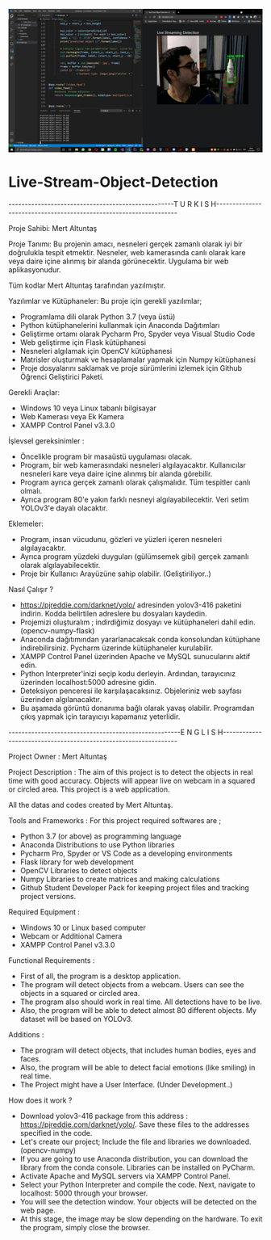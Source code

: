 ![photo](https://github.com/mertfozzy/Live-Stream-Object-Detection/blob/main/photo.png?raw=true)
# Live-Stream-Object-Detection

---------------------------------------------------T U R K I S H------------------------------------------------------------------

Proje Sahibi: Mert Altuntaş

Proje Tanımı: Bu projenin amacı, nesneleri gerçek zamanlı olarak iyi bir doğrulukla tespit etmektir. Nesneler, web kamerasında canlı olarak kare veya daire içine alınmış bir alanda görünecektir. Uygulama bir web aplikasyonudur.

Tüm kodlar Mert Altuntaş tarafından yazılmıştır.

Yazılımlar ve Kütüphaneler:
Bu proje için gerekli yazılımlar;
- Programlama dili olarak Python 3.7 (veya üstü)
- Python kütüphanelerini kullanmak için Anaconda Dağıtımları
- Geliştirme ortamı olarak Pycharm Pro, Spyder veya Visual Studio Code
- Web geliştirme için Flask kütüphanesi
- Nesneleri algılamak için OpenCV kütüphanesi
- Matrisler oluşturmak ve hesaplamalar yapmak için Numpy kütüphanesi
- Proje dosyalarını saklamak ve proje sürümlerini izlemek için Github Öğrenci Geliştirici Paketi.


Gerekli Araçlar:
- Windows 10 veya Linux tabanlı bilgisayar
- Web Kamerası veya Ek Kamera
- XAMPP Control Panel v3.3.0


İşlevsel gereksinimler :
- Öncelikle program bir masaüstü uygulaması olacak.
- Program, bir web kamerasındaki nesneleri algılayacaktır. Kullanıcılar nesneleri kare veya daire içine alınmış bir alanda görebilir.
- Program ayrıca gerçek zamanlı olarak çalışmalıdır. Tüm tespitler canlı olmalı.
- Ayrıca program 80'e yakın farklı nesneyi algılayabilecektir. Veri setim YOLOv3'e dayalı olacaktır.


Eklemeler:
- Program, insan vücudunu, gözleri ve yüzleri içeren nesneleri algılayacaktır.
- Ayrıca program yüzdeki duyguları (gülümsemek gibi) gerçek zamanlı olarak algılayabilecektir.
- Proje bir Kullanıcı Arayüzüne sahip olabilir. (Geliştiriliyor..)


Nasıl Çalışır ?
- https://pjreddie.com/darknet/yolo/ adresinden yolov3-416 paketini indirin. Kodda belirtilen adreslere bu dosyaları kaydedin.
- Projemizi oluşturalım ; indirdiğimiz dosyayı ve kütüphaneleri dahil edin. (opencv-numpy-flask)
- Anaconda dağıtımından yararlanacaksak conda konsolundan kütüphane indirebilirsiniz. Pycharm üzerinde kütüphaneler kurulabilir.
- XAMPP Control Panel üzerinden Apache ve MySQL sunucularını aktif edin.
- Python Interpreter'inizi seçip kodu derleyin. Ardından, tarayıcınız üzerinden localhost:5000 adresine gidin.
- Deteksiyon penceresi ile karşılaşacaksınız. Objeleriniz web sayfası üzerinden algılanacaktır.
- Bu aşamada görüntü donanıma bağlı olarak yavaş olabilir. Programdan çıkış yapmak için tarayıcıyı kapamanız yeterlidir.


-----------------------------------------------------E N G L I S H----------------------------------------------------------------

Project Owner : Mert Altuntaş

Project Description : The aim of this project is to detect the objects in real time with good accuracy. Objects will appear live on webcam in a squared or circled area. This project is a web application.

All the datas and codes created by Mert Altuntaş.

Tools and Frameworks :
For this project required softwares are ;
-	Python 3.7 (or above) as programming language
-	Anaconda Distributions to use Python libraries
-	Pycharm Pro, Spyder or VS Code as a developing environments
-	Flask library for web development
-	OpenCV Libraries to detect objects
-	Numpy Libraries to create matrices and making calculations
-	Github Student Developer Pack for keeping project files and tracking project versions.


Required Equipment :
-	Windows 10 or Linux based computer
-	Webcam or Additional Camera
-	XAMPP Control Panel v3.3.0


Functional Requirements :
- First of all, the program is a desktop application. 
- The program will detect objects from a webcam. Users can see the objects in a squared or circled area.
- The program also should work in real time. All detections have to be live.
- Also, the program will be able to detect almost 80 different objects. My dataset will be based on YOLOv3.


Additions :
- The program will detect objects, that includes human bodies, eyes and faces.
- Also, the program will be able to detect facial emotions (like smiling) in real time.
- The Project might have a User Interface. (Under Development..)


How does it work ?
- Download yolov3-416 package from this address : https://pjreddie.com/darknet/yolo/. Save these files to the addresses specified in the code.
- Let's create our project; Include the file and libraries we downloaded. (opencv-numpy)
- If you are going to use Anaconda distribution, you can download the library from the conda console. Libraries can be installed on PyCharm.
- Activate Apache and MySQL servers via XAMPP Control Panel.
- Select your Python Interpreter and compile the code. Next, navigate to localhost: 5000 through your browser.
- You will see the detection window. Your objects will be detected on the web page.
- At this stage, the image may be slow depending on the hardware. To exit the program, simply close the browser.
